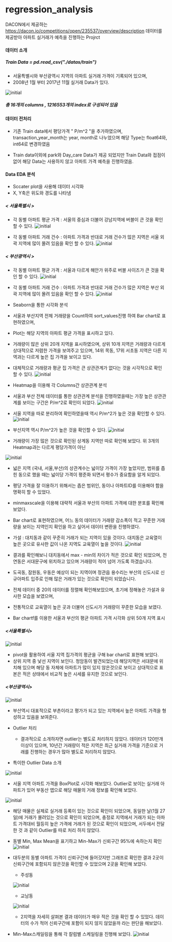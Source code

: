 # regression_analysis
DACON에서 제공하는 https://dacon.io/competitions/open/235537/overview/description
데이터를 제공받아 아파트 실거래가 예측을 진행하는 Projrct

#### 데이터 소개
##### Train Data = pd.read_csv("./datas/train")
- 서울특별시와 부산광역시 지역의 아파트 실거래 가격이 기록되어 있으며,
- 2008년 1월 부터 2017년 11월 실거래 Data가 있다.

![initial](https://user-images.githubusercontent.com/80030759/119254425-34a9fc80-bbf1-11eb-85a9-3f89c487ec0c.png)

##### 총 16개의 columns , 1216553개의 index로 구성되어 있음

#### 데이터 전처리

- 기존 Train data에서 평당가격 " P/m^2 "을 추가하였으며, transaction_year_month는 year, month로 나누었으며 해당  Type는 float64와, int64로 변경하였음

- Train data이외에 park와 Day_care Data가 제공 되었지만 Train Data와 접점이 없어 해당 Data는 사용하지 않고 아파트 가격 예측을 진행하였음.

#### Data EDA 분석

- Sccater plot을 사용해 데이터 시각화
- X, Y축은 위도와 경도를 나타냄


##### < 서울특별시 >
- 각 동별 아파트 평균 가격 : 서울의 중심과 더불어 강남지역에 버블이 큰 것을 확인 할 수 있다.
![initial](https://user-images.githubusercontent.com/80030759/119254142-b13bdb80-bbef-11eb-9766-15428a37d514.png)

- 각 동별 아파트 거래 건수 : 아파트 가격과 반대로 거래 건수가 많은 지역은 서울 외곽 지역에 많이 몰려 있음을 확인 할 수 있다. 
![initial](https://user-images.githubusercontent.com/80030759/119254169-d0d30400-bbef-11eb-9626-0efa8bf8b57f.png)

##### < 부산광역시 >
- 각 동별 아파트 평균 가격 : 서울과 다르게 해안가 위주로 버블 사이즈가 큰 것을 확인 할 수 있다.
![initial](https://user-images.githubusercontent.com/80030759/119254179-e21c1080-bbef-11eb-952e-86623690d8da.png)

- 각 동별 아파트 거래 건수 : 아파트 가격과 반대로 거래 건수가 많은 지역은 부산 외곽 지역에 많이 몰려 있음을 확인 할 수 있다. 
![initial](https://user-images.githubusercontent.com/80030759/119254192-f102c300-bbef-11eb-98e0-7974f5903242.png)

- Seaborn을 통한 시각화 분석
- 서울과 부산지역 전체 거래량을 Count하여 sort_values진행 하여 Bar chart로 표현하였으며,
- Plot는 해당 지역의 아파트 평균 가격을 표시하고 있다.
- 거래량이 많은 상위 20개 지역을 표시하였으며, 상위 10개 지역은 거래량과 다르게 상대적으로 저렴한 가격을 보여주고 있으며, 14위 목동, 17위 서초동 지역은 다른 지역과는 다르게 높은 집 가격을 보이고 있다.
- 대체적으로 거래량과 평균 집 가격은 큰 상관관계가 없다는 것을 시각적으로 확인 할 수 있다.
![initial](https://user-images.githubusercontent.com/80030759/119255066-aa639780-bbf4-11eb-9798-ae4f3d440091.png)

- Heatmap을 이용해 각 Columns간 상관관계 분석

- 서울과 부산 전체 데이터를 통한 상관관계 분석을 진행하였을때는 가장 높은 상관관계를 보이는 구간은 P/m^2로 확인이 되었다.
![initial](https://user-images.githubusercontent.com/80030759/119255255-b8fe7e80-bbf5-11eb-9f3e-d353f0d26035.png)
- 서울 지역을 따로 분리하여 확인하였을때 역시 P/m^2가 높은 것을 확인할 수 있다.
![initial](https://user-images.githubusercontent.com/80030759/119255333-37f3b700-bbf6-11eb-8462-d0837164a959.png)
- 부산지역 역시 P/m^2가 높은 것을 확인할 수 있다.
![initial](https://user-images.githubusercontent.com/80030759/119255341-46da6980-bbf6-11eb-9fda-429c3e5c777b.png)
- 거래량이 가장 많은 것으로 확인된 상계동 지역만 따로 확인해 보았다. 위 3개의 Heatmap과는 다르게 평당가격이 아닌 

![initial](https://user-images.githubusercontent.com/80030759/119255355-55c11c00-bbf6-11eb-96ef-f84f09c8346d.png)

- 넓은 지역 (국내, 서울,부산)의 상관계수는 넓이당 가격이 가장 높았지만, 범위를 좁힌 동으로 했을 때는 넓이당 가격이 평준화 되면서 평수가 중요함을 알게 되었다.
- 평당 가격을 잘 이용하기 위해서는 좁은 범위인, 동이나 아파트ID를 이용해야 함을 명확히 할 수 있었다.

- minmaxscale을 이용해 대략적 서울과 부산의 아파트 가격에 대한 분포를 확인해 보았다.
- Bar chart로 표현하였으며, 어느 동의 데이터가 거래량 감소폭이 적고 꾸준한 거래량을 보이는 지역인지 확인을 하고 싶어서 데이터 변환을 진행하였다.
- 가설 : 대치동과 같이 꾸준히 거래가 되는 지역이 있을 것이다. 대치동은 교육열이 높은 곳으로 유사한 값이 나온 지역도 교육열이 높을 것이다.
![initial](https://user-images.githubusercontent.com/80030759/119255924-26f87500-bbf9-11eb-8022-7319ba764d90.png)
- 결과를 확인해보니 대치동에서 max - min의 차이가 적은 것으로 확인 되었으며, 천연동은 서대문구에 위치하고 있으며 거래량이 적어 넘어 가도록 하겠습니다.
- 도곡동, 잠원동, 우동은 예상이 되는 지역이며 정관읍 용수리는 부산의 신도시로 신규아파트 입주로 인해 많은 거래가 있는 것으로 확인이 되었습니다.
- 전체 데이터 중 20의 데이터를 정렬해 확인해보았으며, 초기에 정해놓은 가설과 유사한 모습을 보였으며,
- 전통적으로 교육열이 높은 곳과 더불어 신도시가 거래량이 꾸준한 모습을 보였다.

- Bar chartf를 이용한 서울과 부산의 평균 아파트 가격 시각화 상위 50개 지역 표시

##### <서울특별시>
![initial](https://user-images.githubusercontent.com/80030759/119256102-ec430c80-bbf9-11eb-8b92-f48aa5c8ec79.png)
- pivot을 활용하여 서울 지역 집가격의 평균을 구해 bar chart로 표현해 보았다.
- 상위 지역 중 낯선 지역이 보인다. 청암동이 발견되었는데 해당지역은 서대문에 위치해 있으며 해당 동 자체에 아파트가 많이 있지 않은것으로 보이고 상대적으로 표본은 적은 상태에서 비교적 높은 시세를 유지한 것으로 보인다.

##### <부산광역시>
![initial](https://user-images.githubusercontent.com/80030759/119255959-468f9d80-bbf9-11eb-8318-a65ba2fef043.png)
- 부산역시 대표적으로 부촌이라고 평가가 되고 있는 지역에서 높은 아파트 가격을 형성하고 있음을 보여준다.

- Outlier 처리
  - 결과적으로 소개하자면 outlier는 별도로 처리하지 않았다. 데이터가 120만개 이상이 있으며, 10년간 거래량이 적은 지역은 최근 실거래 가격을 기준으로 거래를 진행하는 경우가 많아 별도로 처리하지 않았다.

- 특이한 Outlier Data 소개
  
![initial](https://user-images.githubusercontent.com/80030759/119256307-11844a80-bbfb-11eb-9cce-10b799586e33.png)

- 서울 지역 아파트 가격을 BoxPlot로 시각화 해보았다. Outlier로 보이는 실거래 아파트가 있어 부동산 앱으로 해당 매물의 거래 정보를 확인해 보았다.

![initial](https://user-images.githubusercontent.com/80030759/119256517-08e04400-bbfc-11eb-9b69-4cb9b5d8d13c.png)
- 해당 매물은 실제로 실거래 등록이 있는 것으로 확인이 되었으며, 동일한 날(1월 27일)에 거래가 몰려있는 것으로 확인이 되었으며, 충정로 지역에서 거래가 되는 아파트 가격대비 월등히 높은 가격에 거래가 된 것으로 확인이 되었으며, 서두에서 전달한 것 과 같이 Outlier를 따로 처리 하지 않았다.

- 동별 Min, Max Mean을 표기하고 Min-Max가 신뢰구간 95%에 속하는지 확인
![initial](https://user-images.githubusercontent.com/80030759/119261940-6e402f00-bc14-11eb-9334-a61cc1c53116.png)
- 대두분의 동별 아파트 가격이 신뢰구간에 들어갓지만 그래프로 확인한 결과 2곳이 신뢰구간에 포함되지 않은것을 확인할 수 있었으며 2곳을 확인해 보았다.
  - 주성동
  
  ![initial](https://user-images.githubusercontent.com/80030759/119262957-0ee41e00-bc18-11eb-9f42-64d623c399fc.png)
  - 교남동
  
  ![initial](https://user-images.githubusercontent.com/80030759/119262283-9f6d2f00-bc15-11eb-919c-f54555a6f248.png)
  
  - 2지역을 자세히 살펴본 결과 데이터가 매우 적은 것을 확인 할 수 있었다. 데이터의 수가 적어 신뢰구간에 포함이 되지 않지 않았을까 라는 판단을 해보았다.

- Min-Max스캐일링을 통해 각 칼럼별 스케일링을 진행해 보았다.
![initial](https://user-images.githubusercontent.com/80030759/119262679-04755480-bc17-11eb-8c98-b0cb4cca8882.png)


